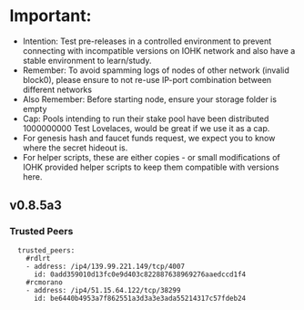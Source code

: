 # Important:
- Intention: Test pre-releases in a controlled environment to prevent connecting with incompatible versions on IOHK network and also have a stable environment to learn/study.
- Remember: To avoid spamming logs of nodes of other network (invalid block0), please ensure to not re-use IP-port combination between different networks
- Also Remember: Before starting node, ensure your storage folder is empty
- Cap: Pools intending to run their stake pool have been distributed 1000000000 Test Lovelaces, would be great if we use it as a cap.
- For genesis hash and faucet funds request, we expect you to know where the secret hideout is.
- For helper scripts, these are either copies - or small modifications of IOHK provided helper scripts to keep them compatible with versions here.

## v0.8.5a3

### Trusted Peers
```
  trusted_peers:
    #rdlrt
    - address: /ip4/139.99.221.149/tcp/4007
      id: 0add359010d13fc0e9d403c822887638969276aaedccd1f4
    #rcmorano
    - address: /ip4/51.15.64.122/tcp/38299
      id: be6440b4953a7f862551a3d3a3e3ada55214317c57fdeb24
```
